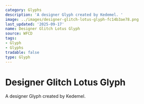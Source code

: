 ```yaml
---
category: Glyphs
description: 'A designer Glyph created by Kedemel. '
image: ../images/designer-glitch-lotus-glyph-fc14b3ae78.png
last_updated: '2025-09-17'
name: Designer Glitch Lotus Glyph
source: WFCD
tags:
- Glyph
- Glyphs
tradable: false
type: Glyph
---
```


# Designer Glitch Lotus Glyph

A designer Glyph created by Kedemel. 

